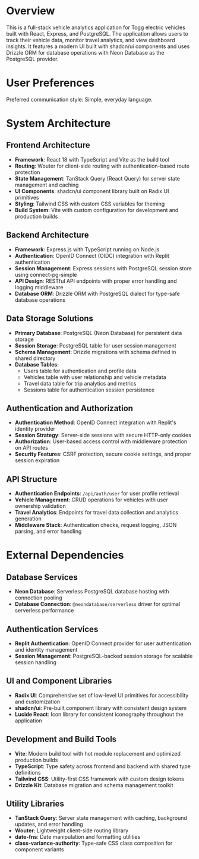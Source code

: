 # Overview

This is a full-stack vehicle analytics application for Togg electric vehicles built with React, Express, and PostgreSQL. The application allows users to track their vehicle data, monitor travel analytics, and view dashboard insights. It features a modern UI built with shadcn/ui components and uses Drizzle ORM for database operations with Neon Database as the PostgreSQL provider.

# User Preferences

Preferred communication style: Simple, everyday language.

# System Architecture

## Frontend Architecture
- **Framework**: React 18 with TypeScript and Vite as the build tool
- **Routing**: Wouter for client-side routing with authentication-based route protection
- **State Management**: TanStack Query (React Query) for server state management and caching
- **UI Components**: shadcn/ui component library built on Radix UI primitives
- **Styling**: Tailwind CSS with custom CSS variables for theming
- **Build System**: Vite with custom configuration for development and production builds

## Backend Architecture
- **Framework**: Express.js with TypeScript running on Node.js
- **Authentication**: OpenID Connect (OIDC) integration with Replit authentication
- **Session Management**: Express sessions with PostgreSQL session store using connect-pg-simple
- **API Design**: RESTful API endpoints with proper error handling and logging middleware
- **Database ORM**: Drizzle ORM with PostgreSQL dialect for type-safe database operations

## Data Storage Solutions
- **Primary Database**: PostgreSQL (Neon Database) for persistent data storage
- **Session Storage**: PostgreSQL table for user session management
- **Schema Management**: Drizzle migrations with schema defined in shared directory
- **Database Tables**: 
  - Users table for authentication and profile data
  - Vehicles table with user relationship and vehicle metadata
  - Travel data table for trip analytics and metrics
  - Sessions table for authentication session persistence

## Authentication and Authorization
- **Authentication Method**: OpenID Connect integration with Replit's identity provider
- **Session Strategy**: Server-side sessions with secure HTTP-only cookies
- **Authorization**: User-based access control with middleware protection on API routes
- **Security Features**: CSRF protection, secure cookie settings, and proper session expiration

## API Structure
- **Authentication Endpoints**: `/api/auth/user` for user profile retrieval
- **Vehicle Management**: CRUD operations for vehicles with user ownership validation
- **Travel Analytics**: Endpoints for travel data collection and analytics generation
- **Middleware Stack**: Authentication checks, request logging, JSON parsing, and error handling

# External Dependencies

## Database Services
- **Neon Database**: Serverless PostgreSQL database hosting with connection pooling
- **Database Connection**: `@neondatabase/serverless` driver for optimal serverless performance

## Authentication Services
- **Replit Authentication**: OpenID Connect provider for user authentication and identity management
- **Session Management**: PostgreSQL-backed session storage for scalable session handling

## UI and Component Libraries
- **Radix UI**: Comprehensive set of low-level UI primitives for accessibility and customization
- **shadcn/ui**: Pre-built component library with consistent design system
- **Lucide React**: Icon library for consistent iconography throughout the application

## Development and Build Tools
- **Vite**: Modern build tool with hot module replacement and optimized production builds
- **TypeScript**: Type safety across frontend and backend with shared type definitions
- **Tailwind CSS**: Utility-first CSS framework with custom design tokens
- **Drizzle Kit**: Database migration and schema management toolkit

## Utility Libraries
- **TanStack Query**: Server state management with caching, background updates, and error handling
- **Wouter**: Lightweight client-side routing library
- **date-fns**: Date manipulation and formatting utilities
- **class-variance-authority**: Type-safe CSS class composition for component variants